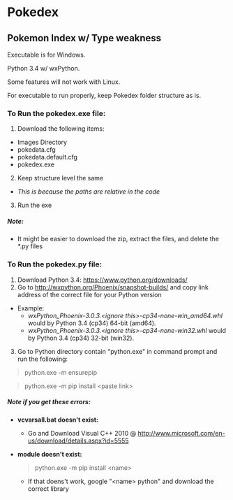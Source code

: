 # Pokedex
## Pokemon Index w/ Type weakness

Executable is for Windows.

Python 3.4 w/ wxPython.

Some features will not work with Linux.

For executable to run properly, keep Pokedex folder structure as is.

### **To Run the pokedex.exe file:**
1. Download the following items:
  * Images Directory
  * pokedata.cfg
  * pokedata.default.cfg
  * pokedex.exe
2. Keep structure level the same
  * *This is because the paths are relative in the code*
3. Run the exe

##### **Note:**
* It might be easier to download the zip, extract the files, and delete the *.py files




### **To Run the pokedex.py file:**
1. Download Python 3.4: https://www.python.org/downloads/
2. Go to http://wxpython.org/Phoenix/snapshot-builds/ and copy link address of the correct file for your Python version
  * Example:
    * _wxPython_Phoenix-3.0.3.\<ignore this\>-cp34-none-win_amd64.whl_ would by Python 3.4 (cp34) 64-bit (amd64).
    * _wxPython_Phoenix-3.0.3.\<ignore this\>-cp34-none-win32.whl_ would by Python 3.4 (cp34) 32-bit (win32).
3. Go to Python directory contain "python.exe" in command prompt and run the following:
  >python.exe -m ensurepip
  
  >python.exe -m pip install \<paste link\>
  
  
##### **Note if you get these errors:**
* **vcvarsall.bat doesn't exist:**
  * Go and Download Visual C++ 2010 @ http://www.microsoft.com/en-us/download/details.aspx?id=5555



* **module <name> doesn't exist:**
  >python.exe -m pip install \<name\>

  * If that doens't work, google "\<name\> python" and download the correct library
